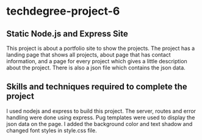 # techdegree-project-6
## Static Node.js and Express Site
This project is about a portfolio site to show the projects. The project has a landing page that shows all projects, about page that has contact information, and a page for every project which gives a little description about the project. There is also a json file which contains the json data.

## Skills and techniques required to complete the project
I used nodejs and express to build this project. The server, routes and error handling were done using express. Pug templates were used to display the json data on the page. I added the background color and text shadow and changed font styles in style.css file.   
 

